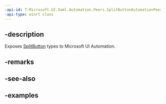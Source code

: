 ```yaml
---
-api-id: T:Microsoft.UI.Xaml.Automation.Peers.SplitButtonAutomationPeer
-api-type: winrt class
---
```


## -description

Exposes [SplitButton](../microsoft.ui.xaml.controls/splitbutton.md) types to Microsoft UI Automation.

## -remarks

## -see-also

## -examples

